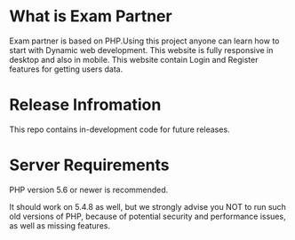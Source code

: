 What is Exam Partner
====================

Exam partner is based on PHP.Using this project anyone can learn how to start with Dynamic web development.
This website is fully responsive in desktop and also in mobile.
This website contain Login and Register features for getting users data.

Release Infromation
===================

This repo contains in-development code for future releases.

Server Requirements
===================

PHP version 5.6 or newer is recommended.

It should work on 5.4.8 as well, but we strongly advise you NOT to run such old versions of PHP, because of potential security and performance issues, as well as missing features.
